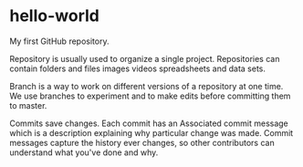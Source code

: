 # hello-world

My first GitHub repository.

Repository is usually used to organize a single project. Repositories can contain 
folders and files images videos spreadsheets and data sets.

Branch is a way to work on different versions of a repository at one time. 
We use branches to experiment and to make edits before committing them to master.

Commits  save changes. Each commit has an Associated commit message
which is a description explaining why particular change was made. Commit 
messages capture the history ever changes, so other contributors can understand 
what you've done and why.


